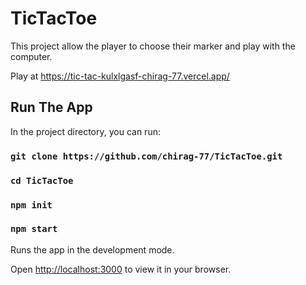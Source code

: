 # TicTacToe

This project allow the player to choose their marker and play with the computer.

Play at https://tic-tac-kulxlgasf-chirag-77.vercel.app/

## Run The App

In the project directory, you can run:
### `git clone https://github.com/chirag-77/TicTacToe.git`
###  `cd TicTacToe`
### `npm init`
### `npm start`

Runs the app in the development mode.

Open [http://localhost:3000](http://localhost:3000) to view it in your browser.


